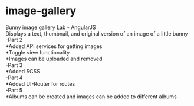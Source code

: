 # image-gallery
Bunny image gallery Lab - AngularJS<br>
Displays a text, thumbnail, and original version of an image of a little bunny<br>
  -Part 2 <br>
*Added API services for getting images<br>
*Toggle view functionality<br>
*Images can be uploaded and removed<br>
  -Part 3 <br>
 *Added SCSS<br>
  -Part 4 <br>
 *Added UI-Router for routes<br>
  -Part 5 <br>
  *Albums can be created and images can be added to different albums